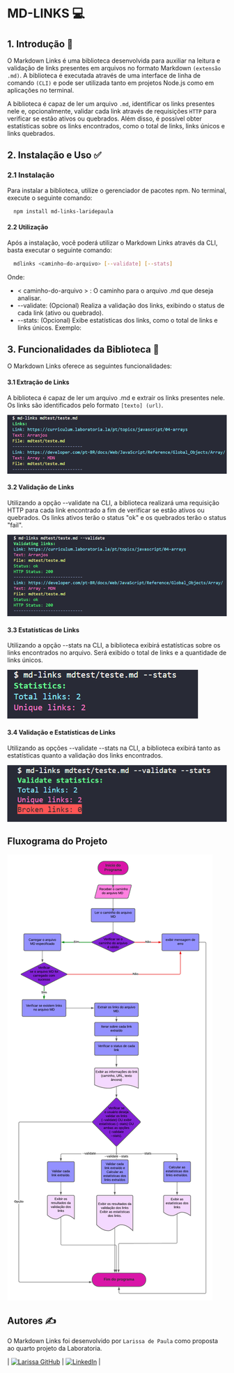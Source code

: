 # MD-LINKS 💻

## 1. Introdução 🤩
O Markdown Links é uma biblioteca desenvolvida para auxiliar na leitura e validação de links presentes em arquivos no formato Markdown `(extensão .md)`. A biblioteca é executada através de uma interface de linha de comando `(CLI)` e pode ser utilizada tanto em projetos Node.js como em aplicações no terminal.

A biblioteca é capaz de ler um arquivo `.md`, identificar os links presentes nele e, opcionalmente, validar cada link através de requisições `HTTP` para verificar se estão ativos ou quebrados. Além disso, é possível obter estatísticas sobre os links encontrados, como o total de links, links únicos e links quebrados.

## 2. Instalação e Uso ✅

### 2.1 Instalação
Para instalar a biblioteca, utilize o gerenciador de pacotes npm. No terminal, execute o seguinte comando:

```bash
  npm install md-links-laridepaula
```
#### 2.2 Utilização
Após a instalação, você poderá utilizar o Markdown Links através da CLI, basta executar o seguinte comando:
```bash
  mdlinks <caminho-do-arquivo> [--validate] [--stats]
```

Onde:

- < caminho-do-arquivo > : O caminho para o arquivo .md que deseja analisar.
 - --validate: (Opcional) Realiza a validação dos links, exibindo o status de cada link (ativo ou quebrado).
 - --stats: (Opcional) Exibe estatísticas dos links, como o total de links e links únicos.
Exemplo:

## 3. Funcionalidades da Biblioteca 🚀
O Markdown Links oferece as seguintes funcionalidades:

#### 3.1 Extração de Links
A biblioteca é capaz de ler um arquivo .md e extrair os links presentes nele. Os links são identificados pelo formato `[texto] (url)`.

![links](/imagens/links.png)

#### 3.2 Validação de Links
Utilizando a opção --validate na CLI, a biblioteca realizará uma requisição HTTP para cada link encontrado a fim de verificar se estão ativos ou quebrados. Os links ativos terão o status "ok" e os quebrados terão o status "fail".

![links-validate](/imagens/links-validate.png)
#### 3.3 Estatísticas de Links
Utilizando a opção --stats na CLI, a biblioteca exibirá estatísticas sobre os links encontrados no arquivo. Será exibido o total de links e a quantidade de links únicos.

![links-stats](/imagens/links-stats.png)
#### 3.4 Validação e Estatísticas de Links
Utilizando as opções --validate --stats na CLI, a biblioteca exibirá tanto as estatísticas quanto a validação dos links encontrados.

![links-validate-stats](/imagens/links-validate-stats.png)


## Fluxograma do Projeto

![fluxograma](/imagens/Diagrama%20MDLINKS.png)
## Autores ✍️
O Markdown Links foi desenvolvido por `Larissa de Paula` como proposta ao quarto projeto da Laboratoria.

| [![Larissa GitHub](https://img.shields.io/badge/GitHub-000000?style=for-the-badge&logo=github&logoColor=white)](https://github.com/laridepaula) | [![LinkedIn](https://img.shields.io/badge/linkedin-0A66C2?style=for-the-badge&logo=linkedin&logoColor=white)](https://www.linkedin.com/in/larissa-de-paula-gon%C3%A7alves-aa3504a1/) |
